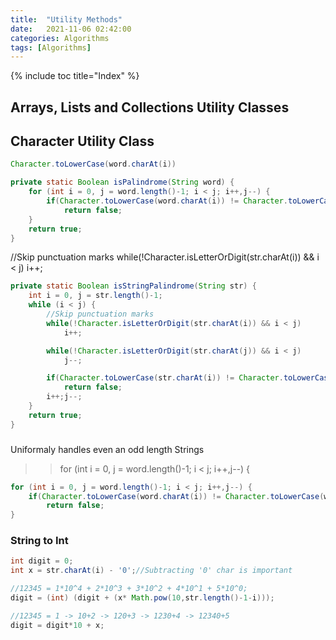 ```yaml
---
title:  "Utility Methods"
date:   2021-11-06 02:42:00
categories: Algorithms
tags: [Algorithms]
---
```


{% include toc title="Index" %}

## Arrays, Lists and Collections Utility Classes

## Character Utility Class

```java
Character.toLowerCase(word.charAt(i))

private static Boolean isPalindrome(String word) {
    for (int i = 0, j = word.length()-1; i < j; i++,j--) {
        if(Character.toLowerCase(word.charAt(i)) != Character.toLowerCase(word.charAt(j)))
            return false;
    }
    return true;
}
```

//Skip punctuation marks
while(!Character.isLetterOrDigit(str.charAt(i)) && i < j)
    i++;

```java
private static Boolean isStringPalindrome(String str) {
    int i = 0, j = str.length()-1;
    while (i < j) {
        //Skip punctuation marks
        while(!Character.isLetterOrDigit(str.charAt(i)) && i < j)
            i++;

        while(!Character.isLetterOrDigit(str.charAt(j)) && i < j)
            j--;

        if(Character.toLowerCase(str.charAt(i)) != Character.toLowerCase(str.charAt(j)))
            return false;
        i++;j--;
    }
    return true;
}
```


### 
Uniformaly handles even an odd length Strings 
>> for (int i = 0, j = word.length()-1; i < j; i++,j--) {

```java
for (int i = 0, j = word.length()-1; i < j; i++,j--) {
    if(Character.toLowerCase(word.charAt(i)) != Character.toLowerCase(word.charAt(j)))
        return false;
}
```

### String to Int
```java
int digit = 0;
int x = str.charAt(i) - '0';//Subtracting '0' char is important

//12345 = 1*10^4 + 2*10^3 + 3*10^2 + 4*10^1 + 5*10^0;
digit = (int) (digit + (x* Math.pow(10,str.length()-1-i)));

//12345 = 1 -> 10+2 -> 120+3 -> 1230+4 -> 12340+5
digit = digit*10 + x;
```
